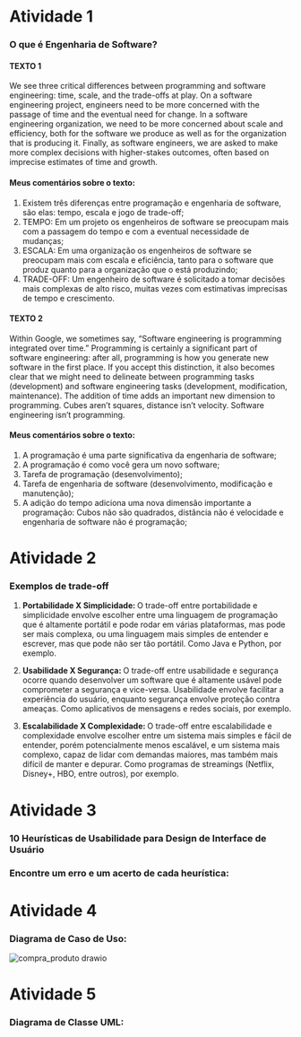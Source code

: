 # Atividade 1
### O que é Engenharia de Software?
#### TEXTO 1
We see three critical differences between programming and software engineering: time, scale, and the trade-offs at play. On a software engineering project, engineers need to be more concerned with the passage of time and the eventual need for change. In a software engineering organization, we need to be more concerned about scale and efficiency, both for the software we produce as well as for the organization that is producing it. Finally, as software engineers, we are asked to make more complex decisions with higher-stakes outcomes, often based on imprecise estimates of time and growth.

#### Meus comentários sobre o texto:
1. Existem três diferenças entre programação e engenharia de software, são elas: tempo, escala e jogo de trade-off;
2. TEMPO: Em um projeto os engenheiros de software se preocupam mais com a passagem do tempo e com a eventual necessidade de mudanças;
3. ESCALA: Em uma organização os engenheiros de software se preocupam mais com escala e eficiência, tanto para o software que produz quanto para a organização que o está produzindo;
4. TRADE-OFF: Um engenheiro de software é solicitado a tomar decisões mais complexas de alto risco, muitas vezes com estimativas imprecisas de tempo e crescimento.

#### TEXTO 2
Within Google, we sometimes say, “Software engineering is programming integrated over time.” Programming is certainly a significant part of software engineering: after all, programming is how you generate new software in the first place. If you accept this distinction, it also becomes clear that we might need to delineate between programming tasks (development) and software engineering tasks (development, modification, maintenance). The addition of time adds an important new dimension to programming. Cubes aren’t squares, distance isn’t velocity. Software engineering isn’t programming.

#### Meus comentários sobre o texto:
1. A programação é uma parte significativa da engenharia de software;
2. A programação é como você gera um novo software;
3. Tarefa de programação (desenvolvimento);
4. Tarefa de engenharia de software (desenvolvimento, modificação e manutenção);
5. A adição do tempo adiciona uma nova dimensão importante a programação: Cubos não são quadrados, distância não é velocidade e engenharia de software não é programação;

# Atividade 2
### Exemplos de trade-off
1. <b> Portabilidade X Simplicidade: </b>
   O trade-off entre portabilidade e simplicidade envolve escolher entre uma linguagem de programação que é altamente portátil e pode rodar em várias plataformas, mas pode ser mais complexa, ou uma linguagem mais simples de entender e escrever, mas que pode não ser tão portátil. Como Java e Python, por exemplo.
   
3. <b> Usabilidade X Segurança: </b>
   O trade-off entre usabilidade e segurança ocorre quando desenvolver um software que é altamente usável pode comprometer a segurança e vice-versa. Usabilidade envolve facilitar a experiência do usuário, enquanto segurança envolve proteção contra ameaças. Como aplicativos de mensagens e redes sociais, por exemplo.
   
5. <b> Escalabilidade X Complexidade: </b>
   O trade-off entre escalabilidade e complexidade envolve escolher entre um sistema mais simples e fácil de entender, porém potencialmente menos escalável, e um sistema mais complexo, capaz de lidar com demandas maiores, mas também mais difícil de manter e depurar. Como programas de streamings (Netflix, Disney+, HBO, entre outros), por exemplo.

# Atividade 3
### 10 Heurísticas de Usabilidade para Design de Interface de Usuário
### Encontre um erro e um acerto de cada heurística:



# Atividade 4
### Diagrama de Caso de Uso:
![compra_produto drawio](https://github.com/LucasHCOliveira7/bertoti/assets/81196630/033647dc-21bf-4510-808c-da2ff8fb5505)

# Atividade 5
### Diagrama de Classe UML: